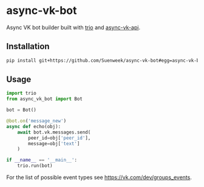 # async-vk-bot

Async VK bot builder built with
[trio](https://github.com/python-trio/trio)
and [async-vk-api](https://github.com/Suenweek/async-vk-api).


## Installation

```bash
pip install git+https://github.com/Suenweek/async-vk-bot#egg=async-vk-bot
```


## Usage

```python
import trio
from async_vk_bot import Bot

bot = Bot()

@bot.on('message_new')
async def echo(obj):
    await bot.vk.messages.send(
        peer_id=obj['peer_id'],
        message=obj['text']
    )

if __name__ == '__main__':
    trio.run(bot)
```

For the list of possible event types see
https://vk.com/dev/groups_events.
